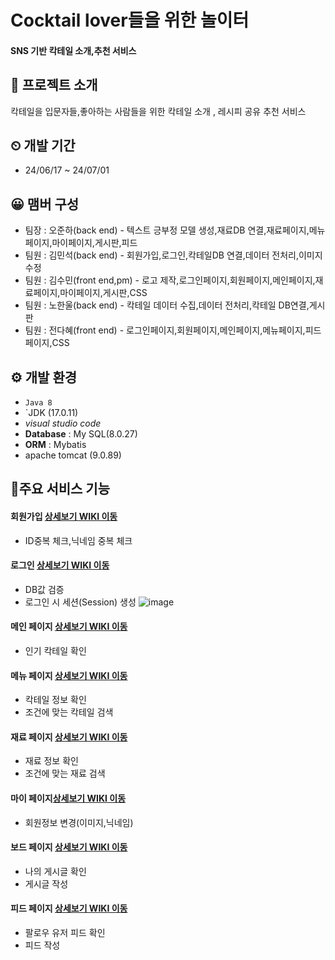 # Cocktail lover들을 위한 놀이터
#### SNS 기반 칵테일 소개,추천 서비스

## 📢 프로젝트 소개
칵테일을 입문자들,좋아하는 사람들을 위한 칵테일 소개 , 레시피 공유 추천 서비스

## ⏲ 개발 기간
* 24/06/17 ~ 24/07/01

## 😀 맴버 구성
- 팀장 : 오준하(back end) - 텍스트 긍부정 모델 생성,재료DB 연결,재료페이지,메뉴페이지,마이페이지,게시판,피드
- 팀원 : 김민석(back end) - 회원가입,로그인,칵테일DB 연결,데이터 전처리,이미지 수정
- 팀원 : 김수민(front end,pm) - 로고 제작,로그인페이지,회원페이지,메인페이지,재료페이지,마이페이지,게시판,CSS
- 팀원 : 노한울(back end) -  칵테일 데이터 수집,데이터 전처리,칵테일 DB연결,게시판
- 팀원 : 전다혜(front end) - 로그인페이지,회원페이지,메인페이지,메뉴페이지,피드페이지,CSS

## ⚙ 개발 환경
- `Java 8`
- `JDK (17.0.11)
- *visual studio code*
- **Database** : My SQL(8.0.27)
- **ORM** : Mybatis
- apache tomcat (9.0.89)


## 🎈주요 서비스 기능
#### 회원가입 <a href = "#">상세보기 WIKI 이동</a>
- ID중복 체크,닉네임 중복 체크
#### 로그인 <a href = "#">상세보기 WIKI 이동</a>
- DB값 검증
- 로그인 시 세션(Session) 생성
![image](https://github.com/rwd04272/firstrepo/assets/166587746/74885cc9-7efc-4b70-b734-7a77a52ef262)

#### 메인 페이지 <a href = "#">상세보기 WIKI 이동</a>
- 인기 칵테일 확인

#### 메뉴 페이지 <a href = "#">상세보기 WIKI 이동</a>
- 칵테일 정보 확인
- 조건에 맞는 칵테일 검색

#### 재료 페이지 <a href = "#">상세보기 WIKI 이동</a>
- 재료 정보 확인
- 조건에 맞는 재료 검색

#### 마이 페이지<a href = "#">상세보기 WIKI 이동</a> 
- 회원정보 변경(이미지,닉네임)

#### 보드 페이지 <a  href = "#">상세보기 WIKI 이동</a>
- 나의 게시글 확인
- 게시글 작성

#### 피드 페이지 <a  href = "#">상세보기 WIKI 이동</a>
- 팔로우 유저 피드 확인
- 피드 작성
  

